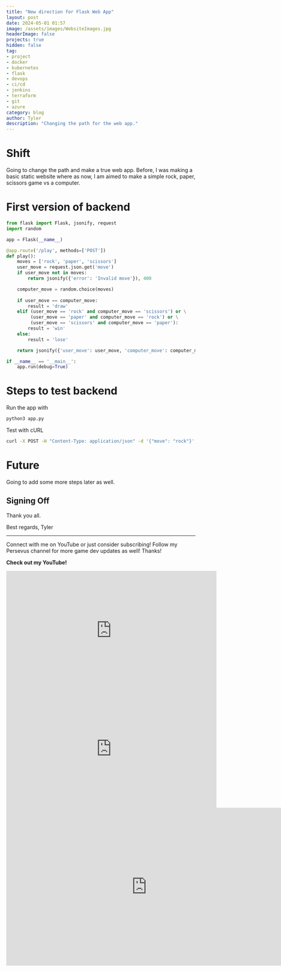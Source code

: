 ```yaml
---
title: "New direction for Flask Web App"
layout: post
date: 2024-05-01 01:57
image: /assets/images/WebsiteImages.jpg
headerImage: false
projects: true
hidden: false
tag:
- project
- docker
- kubernetes
- flask
- devops
- ci/cd
- jenkins
- terraform
- git
- azure
category: blog
author: Tyler
description: "Changing the path for the web app."
---
```


# Shift
Going to change the path and make a true web app. Before, I was making a basic static website where as now, I am aimed to make a simple rock, paper, scissors game vs a computer.

# First version of backend 
```python
from flask import Flask, jsonify, request
import random

app = Flask(__name__)

@app.route('/play', methods=['POST'])
def play():
    moves = ['rock', 'paper', 'scissors']
    user_move = request.json.get('move')
    if user_move not in moves:
        return jsonify({'error': 'Invalid move'}), 400

    computer_move = random.choice(moves)
    
    if user_move == computer_move:
        result = 'draw'
    elif (user_move == 'rock' and computer_move == 'scissors') or \
         (user_move == 'paper' and computer_move == 'rock') or \
         (user_move == 'scissors' and computer_move == 'paper'):
        result = 'win'
    else:
        result = 'lose'

    return jsonify({'user_move': user_move, 'computer_move': computer_move, 'result': result})

if __name__ == '__main__':
    app.run(debug=True)
```

# Steps to test backend
Run the app with
```bash
python3 app.py
```

Test with cURL
```bash
curl -X POST -H "Content-Type: application/json" -d '{"move": "rock"}' http://localhost:5000/play
```

# Future
Going to add some more steps later as well.

## Signing Off

Thank you all.

Best regards,
Tyler

---

Connect with me on YouTube or just consider subscribing! Follow my Persevus channel for more game dev updates as well! Thanks!

**Check out my YouTube!**

<iframe width="560" height="315" src="https://www.youtube.com/embed/7YgKf2pmhBg?si=WfTz9vjn7LbSIqDf" title="YouTube video player" frameborder="0" allow="accelerometer; autoplay; clipboard-write; encrypted-media; gyroscope; picture-in-picture; web-share" referrerpolicy="strict-origin-when-cross-origin" allowfullscreen></iframe>

<iframe width="560" height="315" src="https://www.youtube.com/embed/RELH4x4U0I8?si=Tivd8tWsXt22hPzn" title="YouTube video player" frameborder="0" allow="accelerometer; autoplay; clipboard-write; encrypted-media; gyroscope; picture-in-picture; web-share" allowfullscreen></iframe>

<iframe width="747" height="420" src="https://www.youtube.com/embed/VRXHawfSMuM" title="The Shared Responsibility Model Overview" frameborder="0" allow="accelerometer; autoplay; clipboard-write; encrypted-media; gyroscope; picture-in-picture; web-share" allowfullscreen></iframe>

[1]: https://daringfireball.net/projects/markdown/
[2]: https://www.fileformat.info/info/unicode/char/2163/index.htm
[3]: https://www.markitdown.net/
[4]: https://daringfireball.net/projects/markdown/basics
[5]: https://daringfireball.net/projects/markdown/syntax
[6]: https://kune.fr/wp-content/uploads/2013/10/ghost-blog.jpg
